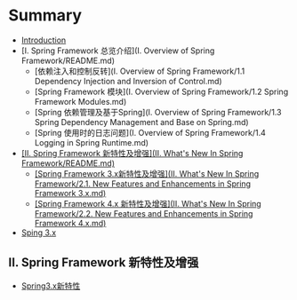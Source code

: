# Summary

* [Introduction](README.md)
* [I. Spring Framework 总览介绍](I. Overview of Spring Framework/README.md)
  * [依赖注入和控制反转](I. Overview of Spring Framework/1.1 Dependency Injection and Inversion of Control.md)
  * [Spring Framework 模块](I. Overview of Spring Framework/1.2 Spring Framework Modules.md)
  * [Spring 依赖管理及基于Spring](I. Overview of Spring Framework/1.3 Spring Dependency Management and Base on Spring.md)
  * [Spring 使用时的日志问题](I. Overview of Spring Framework/1.4 Logging in Spring Runtime.md)
* [\[II. Spring Framework 新特性及增强\]\(II. What's New In Spring Framework/README.md\)](ii-spring-framework-xin-te-xing-ji-zeng-5f3a5d28-ii-what-s-new-in-spring-framework-readme-md.md)
  * [\[Spring Framework 3.x新特性及增强\]\(II. What's New In Spring Framework/2.1. New Features and Enhancements in Spring Framework 3.x.md\)](spring-framework-3xxin-te-xing-ji-zeng-5f3a5d28-ii-what-s-new-inspring-framework-2-1-new-features-and-enhancements-in-spring-framework-3-x-md.md)
  * [\[Spring Framework 4.x 新特性及增强\]\(II. What's New In Spring Framework/2.2. New Features and Enhancements in Spring Framework 4.x.md\)](spring-framework-4x-xin-te-xing-ji-zeng-5f3a5d28-ii-what-s-new-inspring-framework-2-2-new-features-and-enhancements-in-spring-framework-4-x-md.md)
* [Sping 3.x](sping-3x.md)

## II. Spring Framework 新特性及增强

* [Spring3.x新特性](ii-spring-framework-xin-te-xing-ji-zeng-qiang/spring3xxin-te-xing.md)

